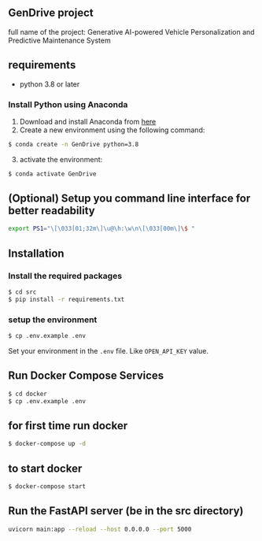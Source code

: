 ## GenDrive project
full name of the project: Generative AI-powered Vehicle Personalization and Predictive Maintenance System

## requirements

- python 3.8 or later

### Install Python using Anaconda

1) Download and install Anaconda from [here](https://docs.anaconda.com/free/anaconda/install/index.html)
2) Create a new environment using the following command:
```bash
$ conda create -n GenDrive python=3.8
```
3) activate the environment:
```bash
$ conda activate GenDrive
```
## (Optional) Setup you command line interface for better readability

```bash
export PS1="\[\033[01;32m\]\u@\h:\w\n\[\033[00m\]\$ "
```

## Installation

### Install the required packages

```bash
$ cd src
$ pip install -r requirements.txt
```

### setup the environment 

```bash
$ cp .env.example .env
```

Set your environment in the `.env` file. Like `OPEN_API_KEY` value.

## Run Docker Compose Services

```bash
$ cd docker
$ cp .env.example .env
```
## for first time run docker

```bash
$ docker-compose up -d
```
## to start docker 

```bash
$ docker-compose start
```

## Run the FastAPI server (be in the src directory)
```bash
uvicorn main:app --reload --host 0.0.0.0 --port 5000
```
